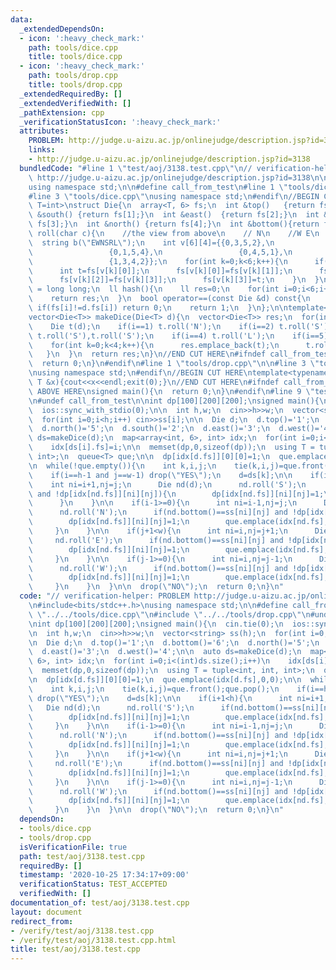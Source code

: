 ```yaml
---
data:
  _extendedDependsOn:
  - icon: ':heavy_check_mark:'
    path: tools/dice.cpp
    title: tools/dice.cpp
  - icon: ':heavy_check_mark:'
    path: tools/drop.cpp
    title: tools/drop.cpp
  _extendedRequiredBy: []
  _extendedVerifiedWith: []
  _pathExtension: cpp
  _verificationStatusIcon: ':heavy_check_mark:'
  attributes:
    PROBLEM: http://judge.u-aizu.ac.jp/onlinejudge/description.jsp?id=3138
    links:
    - http://judge.u-aizu.ac.jp/onlinejudge/description.jsp?id=3138
  bundledCode: "#line 1 \"test/aoj/3138.test.cpp\"\n// verification-helper: PROBLEM\
    \ http://judge.u-aizu.ac.jp/onlinejudge/description.jsp?id=3138\n\n#include<bits/stdc++.h>\n\
    using namespace std;\n\n#define call_from_test\n#line 1 \"tools/dice.cpp\"\n\n\
    #line 3 \"tools/dice.cpp\"\nusing namespace std;\n#endif\n//BEGIN CUT HERE\ntemplate<typename\
    \ T=int>\nstruct Die{\n  array<T, 6> fs;\n  int &top()   {return fs[0];}\n  int\
    \ &south() {return fs[1];}\n  int &east()  {return fs[2];}\n  int &west()  {return\
    \ fs[3];}\n  int &north() {return fs[4];}\n  int &bottom(){return fs[5];}\n  void\
    \ roll(char c){\n    //the view from above\n    // N\n    //W E\n    // S\n  \
    \  string b(\"EWNSRL\");\n    int v[6][4]={{0,3,5,2},\n                 {0,2,5,3},\n\
    \                 {0,1,5,4},\n                 {0,4,5,1},\n                 {1,2,4,3},\n\
    \                 {1,3,4,2}};\n    for(int k=0;k<6;k++){\n      if(b[k]!=c) continue;\n\
    \      int t=fs[v[k][0]];\n      fs[v[k][0]]=fs[v[k][1]];\n      fs[v[k][1]]=fs[v[k][2]];\n\
    \      fs[v[k][2]]=fs[v[k][3]];\n      fs[v[k][3]]=t;\n    }\n  }\n  using ll\
    \ = long long;\n  ll hash(){\n    ll res=0;\n    for(int i=0;i<6;i++) res=res*256+fs[i];\n\
    \    return res;\n  }\n  bool operator==(const Die &d) const{\n    for(int i=0;i<6;i++)\
    \ if(fs[i]!=d.fs[i]) return 0;\n    return 1;\n  }\n};\n\ntemplate<typename T>\n\
    vector<Die<T>> makeDice(Die<T> d){\n  vector<Die<T>> res;\n  for(int i=0;i<6;i++){\n\
    \    Die t(d);\n    if(i==1) t.roll('N');\n    if(i==2) t.roll('S');\n    if(i==3)\
    \ t.roll('S'),t.roll('S');\n    if(i==4) t.roll('L');\n    if(i==5) t.roll('R');\n\
    \    for(int k=0;k<4;k++){\n      res.emplace_back(t);\n      t.roll('E');\n \
    \   }\n  }\n  return res;\n}\n//END CUT HERE\n#ifndef call_from_test\nsigned main(){\n\
    \  return 0;\n}\n#endif\n#line 1 \"tools/drop.cpp\"\n\n#line 3 \"tools/drop.cpp\"\
    \nusing namespace std;\n#endif\n//BEGIN CUT HERE\ntemplate<typename T> void drop(const\
    \ T &x){cout<<x<<endl;exit(0);}\n//END CUT HERE\n#ifndef call_from_test\n//INSERT\
    \ ABOVE HERE\nsigned main(){\n  return 0;\n}\n#endif\n#line 9 \"test/aoj/3138.test.cpp\"\
    \n#undef call_from_test\n\nint dp[100][200][200];\nsigned main(){\n  cin.tie(0);\n\
    \  ios::sync_with_stdio(0);\n\n  int h,w;\n  cin>>h>>w;\n  vector<string> ss(h);\n\
    \  for(int i=0;i<h;i++) cin>>ss[i];\n\n  Die d;\n  d.top()='1';\n  d.bottom()='6';\n\
    \  d.north()='5';\n  d.south()='2';\n  d.east()='3';\n  d.west()='4';\n\n  auto\
    \ ds=makeDice(d);\n  map<array<int, 6>, int> idx;\n  for(int i=0;i<(int)ds.size();i++)\n\
    \    idx[ds[i].fs]=i;\n\n  memset(dp,0,sizeof(dp));\n  using T = tuple<int, int,\
    \ int>;\n  queue<T> que;\n\n  dp[idx[d.fs]][0][0]=1;\n  que.emplace(idx[d.fs],0,0);\n\
    \n  while(!que.empty()){\n    int k,i,j;\n    tie(k,i,j)=que.front();que.pop();\n\
    \    if(i==h-1 and j==w-1) drop(\"YES\");\n    d=ds[k];\n\n    if(i+1<h){\n  \
    \    int ni=i+1,nj=j;\n      Die nd(d);\n      nd.roll('S');\n      if(nd.bottom()==ss[ni][nj]\
    \ and !dp[idx[nd.fs]][ni][nj]){\n        dp[idx[nd.fs]][ni][nj]=1;\n        que.emplace(idx[nd.fs],ni,nj);\n\
    \      }\n    }\n\n    if(i-1>=0){\n      int ni=i-1,nj=j;\n      Die nd(d);\n\
    \      nd.roll('N');\n      if(nd.bottom()==ss[ni][nj] and !dp[idx[nd.fs]][ni][nj]){\n\
    \        dp[idx[nd.fs]][ni][nj]=1;\n        que.emplace(idx[nd.fs],ni,nj);\n \
    \     }\n    }\n\n    if(j+1<w){\n      int ni=i,nj=j+1;\n      Die nd(d);\n \
    \     nd.roll('E');\n      if(nd.bottom()==ss[ni][nj] and !dp[idx[nd.fs]][ni][nj]){\n\
    \        dp[idx[nd.fs]][ni][nj]=1;\n        que.emplace(idx[nd.fs],ni,nj);\n \
    \     }\n    }\n\n    if(j-1>=0){\n      int ni=i,nj=j-1;\n      Die nd(d);\n\
    \      nd.roll('W');\n      if(nd.bottom()==ss[ni][nj] and !dp[idx[nd.fs]][ni][nj]){\n\
    \        dp[idx[nd.fs]][ni][nj]=1;\n        que.emplace(idx[nd.fs],ni,nj);\n \
    \     }\n    }\n  }\n\n  drop(\"NO\");\n  return 0;\n}\n"
  code: "// verification-helper: PROBLEM http://judge.u-aizu.ac.jp/onlinejudge/description.jsp?id=3138\n\
    \n#include<bits/stdc++.h>\nusing namespace std;\n\n#define call_from_test\n#include\
    \ \"../../tools/dice.cpp\"\n#include \"../../tools/drop.cpp\"\n#undef call_from_test\n\
    \nint dp[100][200][200];\nsigned main(){\n  cin.tie(0);\n  ios::sync_with_stdio(0);\n\
    \n  int h,w;\n  cin>>h>>w;\n  vector<string> ss(h);\n  for(int i=0;i<h;i++) cin>>ss[i];\n\
    \n  Die d;\n  d.top()='1';\n  d.bottom()='6';\n  d.north()='5';\n  d.south()='2';\n\
    \  d.east()='3';\n  d.west()='4';\n\n  auto ds=makeDice(d);\n  map<array<int,\
    \ 6>, int> idx;\n  for(int i=0;i<(int)ds.size();i++)\n    idx[ds[i].fs]=i;\n\n\
    \  memset(dp,0,sizeof(dp));\n  using T = tuple<int, int, int>;\n  queue<T> que;\n\
    \n  dp[idx[d.fs]][0][0]=1;\n  que.emplace(idx[d.fs],0,0);\n\n  while(!que.empty()){\n\
    \    int k,i,j;\n    tie(k,i,j)=que.front();que.pop();\n    if(i==h-1 and j==w-1)\
    \ drop(\"YES\");\n    d=ds[k];\n\n    if(i+1<h){\n      int ni=i+1,nj=j;\n   \
    \   Die nd(d);\n      nd.roll('S');\n      if(nd.bottom()==ss[ni][nj] and !dp[idx[nd.fs]][ni][nj]){\n\
    \        dp[idx[nd.fs]][ni][nj]=1;\n        que.emplace(idx[nd.fs],ni,nj);\n \
    \     }\n    }\n\n    if(i-1>=0){\n      int ni=i-1,nj=j;\n      Die nd(d);\n\
    \      nd.roll('N');\n      if(nd.bottom()==ss[ni][nj] and !dp[idx[nd.fs]][ni][nj]){\n\
    \        dp[idx[nd.fs]][ni][nj]=1;\n        que.emplace(idx[nd.fs],ni,nj);\n \
    \     }\n    }\n\n    if(j+1<w){\n      int ni=i,nj=j+1;\n      Die nd(d);\n \
    \     nd.roll('E');\n      if(nd.bottom()==ss[ni][nj] and !dp[idx[nd.fs]][ni][nj]){\n\
    \        dp[idx[nd.fs]][ni][nj]=1;\n        que.emplace(idx[nd.fs],ni,nj);\n \
    \     }\n    }\n\n    if(j-1>=0){\n      int ni=i,nj=j-1;\n      Die nd(d);\n\
    \      nd.roll('W');\n      if(nd.bottom()==ss[ni][nj] and !dp[idx[nd.fs]][ni][nj]){\n\
    \        dp[idx[nd.fs]][ni][nj]=1;\n        que.emplace(idx[nd.fs],ni,nj);\n \
    \     }\n    }\n  }\n\n  drop(\"NO\");\n  return 0;\n}\n"
  dependsOn:
  - tools/dice.cpp
  - tools/drop.cpp
  isVerificationFile: true
  path: test/aoj/3138.test.cpp
  requiredBy: []
  timestamp: '2020-10-25 17:34:17+09:00'
  verificationStatus: TEST_ACCEPTED
  verifiedWith: []
documentation_of: test/aoj/3138.test.cpp
layout: document
redirect_from:
- /verify/test/aoj/3138.test.cpp
- /verify/test/aoj/3138.test.cpp.html
title: test/aoj/3138.test.cpp
---
```

